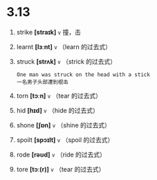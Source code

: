 # 3.13



1. strike **[straɪk]** `v` 撞，击

2. learnt **[lɜːnt]** `v` （learn 的过去式）

3. struck **[strʌk]** `v` （strick 的过去式）
    ```
    One man was struck on the head with a stick
    一名男子头部遭到棍击
    ```

4. torn **[tɔːn]** `v` （tear 的过去式）

5. hid **[hɪd]** `v` （hide 的过去式）

6. shone **[ʃɒn]** `v` （shine 的过去式）

7. spoilt **[spɔɪlt]** `v` （spoil 的过去式）

8. rode **[rəʊd]** `v` （ride 的过去式）

9. tore **[tɔː(r)]** `v` （tear 的过去式）
